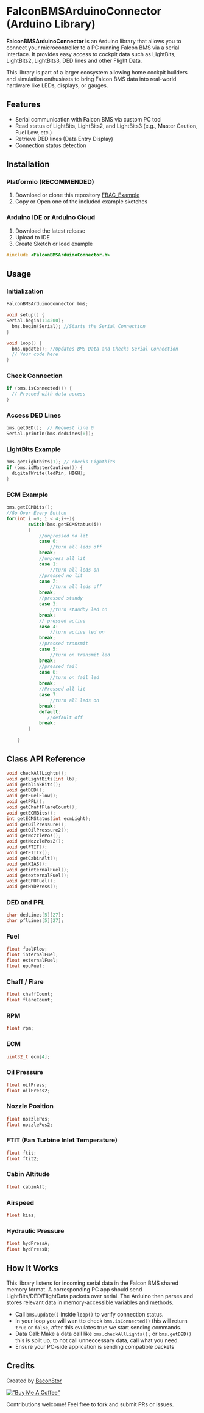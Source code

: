 # FalconBMSArduinoConnector (Arduino Library)

**FalconBMSArduinoConnector** is an Arduino library that allows you to connect your microcontroller to a PC running Falcon BMS via a serial interface. It provides easy access to cockpit data such as LightBits, LightBits2, LightBits3, DED lines and other Flight Data.

This library is part of a larger ecosystem allowing home cockpit builders and simulation enthusiasts to bring Falcon BMS data into real-world hardware like LEDs, displays, or gauges.

## Features

* Serial communication with Falcon BMS via custom PC tool
* Read status of LightBits, LightBits2, and LightBits3 (e.g., Master Caution, Fuel Low, etc.)
* Retrieve DED lines (Data Entry Display)
* Connection status detection

## Installation


### Platformio (RECOMMENDED)
1. Download or clone this repository [FBAC_Example](https://github.com/Bacon8tor/FBAC_PIO_Example)
2. Copy or Open one of the included example sketches

### Arduino IDE or Arduino Cloud
1. Download the latest release 
2. Upload to IDE 
3. Create Sketch or load example


```cpp
#include <FalconBMSArduinoConnector.h>
```

## Usage

### Initialization

```cpp
FalconBMSArduinoConnector bms;

void setup() {
Serial.begin(114200);
  bms.begin(Serial); //Starts the Serial Connection
}

void loop() {
  bms.update(); //Updates BMS Data and Checks Serial Connection
  // Your code here
}
```

### Check Connection

```cpp
if (bms.isConnected()) {
  // Proceed with data access
}
```

### Access DED Lines

```cpp
bms.getDED();  // Request line 0
Serial.println(bms.dedLines[0]);
```

### LightBits Example

```cpp
bms.getLightbits(1); // checks Lightbits
if (bms.isMasterCaution()) {
  digitalWrite(ledPin, HIGH);
}
```
### ECM Example 

```cpp
bms.getECMBits();
//Go Over Every Button 
for(int i =0; i < 4;i++){
        switch(bms.getECMStatus(i))
        {
            //unpressed no lit
            case 0:
                //turn all leds off
            break;
            //unpress all lit 
            case 1:
                //turn all leds on
            //pressed no lit 
            case 2:
                //turn all leds off
            break;
            //pressed standy
            case 3:
                //turn standby led on 
            break;
            // pressed active
            case 4:
                //turn active led on 
            break;
            //pressed transmit
            case 5:
                //turn on transmit led 
            break;
            //pressed fail 
            case 6:
                //turn on fail led 
            break;
            //Pressed all lit
            case 7:
                //turn all leds on 
            break;
            default:
               //default off
            break;
        }
        
    }
```

## Class API Reference


```cpp
void checkAllLights();
void getLightBits(int lb);
void getblinkBits();
void getDED();
void getFuelFlow();
void getPFL();
void getChaffFlareCount();
void getECMBits();
int getECMStatus(int ecmLight);
void getOilPressure();
void getOilPressure2();
void getNozzlePos();
void getNozzlePos2();
void getFTIT();
void getFTIT2();
void getCabinAlt();
void getKIAS();
void getinternalFuel();
void getexternalFuel();
void getEPUFuel();
void getHYDPress();
```


### DED and PFL

```cpp
char dedLines[5][27];
char pflLines[5][27];
```

### Fuel

```cpp
float fuelFlow;
float internalFuel;
float externalFuel;
float epuFuel;
```

### Chaff / Flare

```cpp
float chaffCount;
float flareCount;
```

### RPM

```cpp
float rpm;
```

### ECM

```cpp
uint32_t ecm[4];
```

### Oil Pressure

```cpp
float oilPress;
float oilPress2;
```

### Nozzle Position

```cpp
float nozzlePos;
float nozzlePos2;
```

### FTIT (Fan Turbine Inlet Temperature)

```cpp
float ftit;
float ftit2;
```

### Cabin Altitude

```cpp
float cabinAlt;
```

### Airspeed

```cpp
float kias;
```

### Hydraulic Pressure

```cpp
float hydPressA;
float hydPressB;
```

## How It Works

This library listens for incoming serial data in the Falcon BMS shared memory format. A corresponding PC app should send LightBits/DED/FlightData packets over serial. The Arduino then parses and stores relevant data in memory-accessible variables and methods.

* Call `bms.update()` inside `loop()` to verify connection status.
* In your loop you will wan tto check `bms.isConnected()` this will return `true` or `false`, after this evulates true we start sending commands.
* Data Call: Make a data call like `bms.checkAllLights();` or `bms.getDED()` this is spilt up, to not call unneccessary data, call what you need. 
* Ensure your PC-side application is sending compatible packets


## Credits

Created by [Bacon8tor](https://github.com/Bacon8tor)

[!["Buy Me A Coffee"](https://www.buymeacoffee.com/assets/img/custom_images/orange_img.png)](https://buymeacoffee.com/bacon8tor)

Contributions welcome! Feel free to fork and submit PRs or issues.
